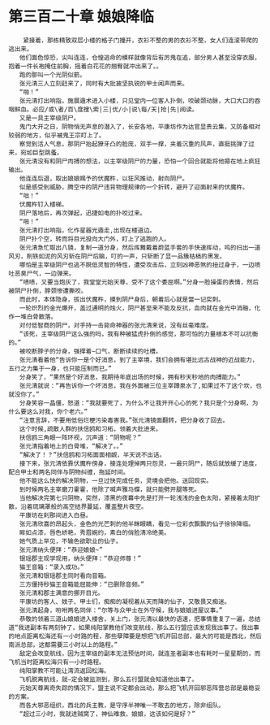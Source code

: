 # 第三百二十章 娘娘降临
        紧接着，那栋精致双层小楼的格子门撞开，衣衫不整的男的衣衫不整，女人们连滚带爬的逃出来。
       他们面色惊恐，尖叫连连，仓惶逃命的模样就像背后有厉鬼在追，部分男人甚至没穿衣服，抱着一件长袍掩住前胸，摇着白花花的翘臀就冲出来了。。
       跑的那叫一个光阴似箭。
       张元清三人立刻赶来了，同时有大批披坚执锐的甲士闻声而来。
       “啪！”
       张元清打出响指，施展遁术进入小楼，只见堂内一位客人扑倒，咬破颈动脉，大口大口的吞咽鲜血。必应/或\者/百\度搜\索|三|优/小|说\每/天|抢|先|阅读。
       又是一具主宰级阴尸。
       鬼门大开之日，阴物悄无声息的潜入了，长安各地，平康坊作为达官显贵云集，又防备相对较弱的地方，似乎被鬼王宗盯上了。
       察觉到活人气息，那阴尸抬起獠牙凸的脸庞，双手一撑，夹着沉重的风声，直挺挑弹了过来，宛如巨型跳蚤。
       张元清没有和阴尸肉搏的想法，以主宰级阴尸的力量，恐怕一个回合就能将他摁在地上疯狂输出。
       他连连后退，取出娘娘赐予的伏魔杵，以狂风推动，射向阴尸。
       似是感受到威胁，腾空中的阴尸违背物理规律的一个折转，避开了迎面射来的伏魔杵。
       “咄！”
       伏魔杵钉入楼梯。
       阴尸落地后，再次弹起，迅捷如电的扑咬过来。
       “啪！”
       张元清打出响指，化作星器光遁走,出现在楼道边。
       阴尸扑个空，转而将目光投向大门外，盯上了逃跑的人。
       张元清急忙取出八镜，复制一道分身，然后挥舞戴着蔚蓝手套的手快速挥动，呜的扫出一道风刃，削铁如泥的风刃斩在阴尸后脑，叮的一声，只斩断了显一品簇枯槁的黑发。
       哪怕是主宰级阴尸也逃不脱低灵智的特性，遭受攻击后，立刻凶神恶煞的扭过身子，一边喷吐恶臭尸气，一边弹来。
       “啧啧，又要当炮灰了，我堂堂元始天尊，受不了这个委屈啊。”分身一脸操蛋的表情，然后被阴尸扑倒，脖颈惨遭撕咬。
       而此时，本体隐身，拔出伏魔杵，摸到阴尸身后，朝着后心就是當一记突刺。
       一轮炽烈的金光爆开，盖过通明的烛火，阴尸甚至来不能及反抗，血肉就在金光中消融，化作一堆白骨散落。
       对付低智商的阴尸，对手持一击毙命神器的张元清来说，没有丝毫难度。
       “该死，主宰级阴尸这么强的吗，我有种被猛虎扑倒的感觉，那可怕的力量根本不可以抗衡的。”
       被咬断脖子的分身，强撑着—口气，断断续续的吐槽。
       张元清看着他“告诉你一是个好消息，到了主宰境，我们会拥有堪比远古战神的近战能力，五行之力集于一身，也只能压制而已。”
       分身笑了，“果然是个好消息，我期待年底出场的时候，拥有秒天秒地的肉搏能力。”
       张元清就说：“再告诉你一个坏消息，我在外面被三位主宰蹲泉水了,如果过不了这个坎，也就没你了。”
       分身笑容一晶僵，怒道：“我就要死了，为什么不让我开开心心的死？我只是个分身啊，为什么要这么对我，你个老六。”
       “注意言辞，不要用低俗烂梗污染毒害我。”张元清镜面翻转，把分身收了回去。
       这个时候,疏散人群的扶信鸥和习柘，领着大批进来。
       扶信鸥三角眼一阵环视，沉声道：“阴物呢？”
       张元清指着地上的白骨堆，“解决了。。”
       “解决了！？”扶信鸥和习柘面面相觑，半天说不出话。
       接下来，张元清依靠伏魔杵傍身，接连处理掉两只怨灵，一最只阴尸，随后就放缓了进度，配合甲士和两名同伴与阴物纠缠，拖延时间。
       他不能这么快的解决阴物，一旦过快完成任务，灵境会把他。送回现实。
       到时候两名主宰磨刀霍霍，他除了喊声雅马蝶，就只能劈开腿等死。
       当他解决完第七只阴物，突然，漆黑的夜幕中先是打开一轮浅浅的金色太阳，紧接着太阳扩散，沿着琉璃罩般的高空结界蔓延，覆盖整片夜空。
       平康坊在刹那间进入白昼。
       张元清欣喜的昂起头，金色的光芒刺的他半眯眼睛，看见一位彩衣飘飘的仙子徐徐降临。
       眸如点漆，唇色娇艳，秀眉婉约，素白的俏脸清冷绝美。
       她气质上罕见，不输色欲职业的仙子。
       张元清纳头便拜：“恭迎娘娘~”
       银瑶郡主现学现用，纳头便拜：“恭迎师尊！”
       猫王音箱：“录入成功。”
       张元清和银瑶郡主同时看向音箱。
       三方僵持秒猫王音箱能屈能伸：“已删除音频。”
       张元清和郡主满意的挪开目光。
       平康坊的客人、妓子、甲士们，痴痴的凝视着从天而降的仙子，又敬畏又痴迷。
       张元清起身，吩咐两名同伴：“尔等与众甲士在外守候，我与娘娘进屋议事。”
       恭敬的领着三道山娘娘进入楼舍，关上门，张元清以最快的语速，把事情重复了一遍，总结道“我进副本有两刻钟了，如果纯阳掌教他们改变航线，那么五行盟应该发现我出事了。我出事的地点距离松海还有一小时路的程，那些孽障要是想把飞机开回总部，最大的可能是西北，然后南派总部，这都需要三小时以上的路程。”
       敌定会改变航线，因为主宰级的副本无法预估时间，就连圣者副本也有耗时一星星期的，而飞机当时距离松海只有一小时路程。
       纯阳掌教不可能让湾流返回松海。
       飞机脱离航线，就—定会被监测到，那么五行盟就会知道他出事了。
       元始天尊离奇失踪的情况下，盟主说不定都会出动，那么把飞机开回邪恶阵营总部是最稳妥的方案。
       而各大邪恶组织，西北的兵主教，是守序半神唯一不敢去的地方，除非组队。
       “超过三小时，我就进贼窝了，神仙难救，娘娘，这该如何是好？”